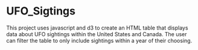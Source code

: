 # UFO_Sigtings

This project uses javascript and d3 to create an HTML table that displays data about UFO sightings within the United States and Canada. The user can filter the table to only include sightings within a year of their choosing.